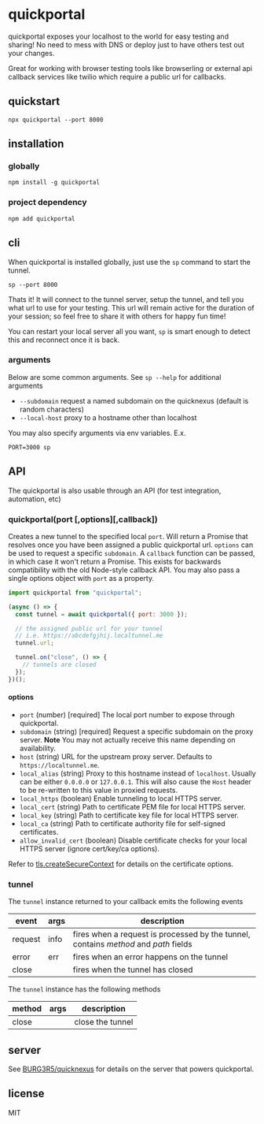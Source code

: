 # quickportal

quickportal exposes your localhost to the world for easy testing and sharing! No need to mess with DNS or deploy just to have others test out your changes.

Great for working with browser testing tools like browserling or external api callback services like twilio which require a public url for callbacks.

## quickstart

```
npx quickportal --port 8000
```

## installation

### globally

```
npm install -g quickportal
```

### project dependency

```
npm add quickportal
```

## cli

When quickportal is installed globally, just use the `sp` command to start the tunnel.

```
sp --port 8000
```

Thats it! It will connect to the tunnel server, setup the tunnel, and tell you what url to use for your testing. This url will remain active for the duration of your session; so feel free to share it with others for happy fun time!

You can restart your local server all you want, `sp` is smart enough to detect this and reconnect once it is back.

### arguments

Below are some common arguments. See `sp --help` for additional arguments

- `--subdomain` request a named subdomain on the quicknexus (default is random characters)
- `--local-host` proxy to a hostname other than localhost

You may also specify arguments via env variables. E.x.

```
PORT=3000 sp
```

## API

The quickportal is also usable through an API (for test integration, automation, etc)

### quickportal(port [,options][,callback])

Creates a new tunnel to the specified local `port`. Will return a Promise that resolves once you have been assigned a public quickportal url. `options` can be used to request a specific `subdomain`. A `callback` function can be passed, in which case it won't return a Promise. This exists for backwards compatibility with the old Node-style callback API. You may also pass a single options object with `port` as a property.

```js
import quickportal from "quickportal";

(async () => {
  const tunnel = await quickportal({ port: 3000 });

  // the assigned public url for your tunnel
  // i.e. https://abcdefgjhij.localtunnel.me
  tunnel.url;

  tunnel.on("close", () => {
    // tunnels are closed
  });
})();
```

#### options

- `port` (number) [required] The local port number to expose through quickportal.
- `subdomain` (string) [required] Request a specific subdomain on the proxy server. **Note** You may not actually receive this name depending on availability.
- `host` (string) URL for the upstream proxy server. Defaults to `https://localtunnel.me`.
- `local_alias` (string) Proxy to this hostname instead of `localhost`. Usually can be either `0.0.0.0` or `127.0.0.1`. This will also cause the `Host` header to be re-written to this value in proxied requests.
- `local_https` (boolean) Enable tunneling to local HTTPS server.
- `local_cert` (string) Path to certificate PEM file for local HTTPS server.
- `local_key` (string) Path to certificate key file for local HTTPS server.
- `local_ca` (string) Path to certificate authority file for self-signed certificates.
- `allow_invalid_cert` (boolean) Disable certificate checks for your local HTTPS server (ignore cert/key/ca options).

Refer to [tls.createSecureContext](https://nodejs.org/api/tls.html#tls_tls_createsecurecontext_options) for details on the certificate options.

### tunnel

The `tunnel` instance returned to your callback emits the following events

| event   | args | description                                                                          |
| ------- | ---- | ------------------------------------------------------------------------------------ |
| request | info | fires when a request is processed by the tunnel, contains _method_ and _path_ fields |
| error   | err  | fires when an error happens on the tunnel                                            |
| close   |      | fires when the tunnel has closed                                                     |

The `tunnel` instance has the following methods

| method | args | description      |
| ------ | ---- | ---------------- |
| close  |      | close the tunnel |

## server

See [BURG3R5/quicknexus](https://github.com/BURG3R5/quicknexus) for details on the server that powers quickportal.

## license

MIT
